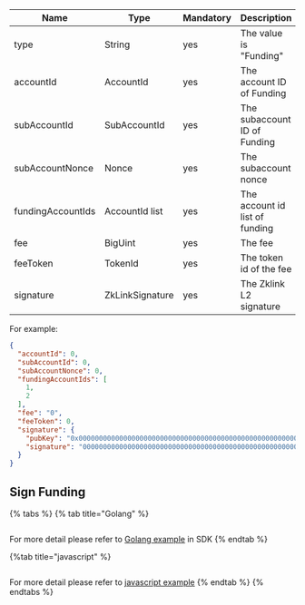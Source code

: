 
| Name              | Type            | Mandatory | Description                    |
|-------------------|-----------------|-----------|--------------------------------|
| type              | String          | yes       | The value is "Funding"         |
| accountId         | AccountId       | yes       | The account ID of Funding      |
| subAccountId      | SubAccountId    | yes       | The subaccount ID of Funding   |
| subAccountNonce   | Nonce           | yes       | The subaccount nonce           |
| fundingAccountIds | AccountId list  | yes       | The account id list of funding |
| fee               | BigUint         | yes       | The fee                        |
| feeToken          | TokenId         | yes       | The token id of the fee        |
| signature         | ZkLinkSignature | yes       | The Zklink L2 signature        |

For example:

```json
{
  "accountId": 0,
  "subAccountId": 0,
  "subAccountNonce": 0,
  "fundingAccountIds": [
    1,
    2
  ],
  "fee": "0",
  "feeToken": 0,
  "signature": {
    "pubKey": "0x0000000000000000000000000000000000000000000000000000000000000000",
    "signature": "00000000000000000000000000000000000000000000000000000000000000000000000000000000000000000000000000000000000000000000000000000000"
  }
}
```

## Sign Funding

{% tabs %}
{% tab title="Golang" %}
```go

```

For more detail please refer to [Golang example](https://github.com/zkLinkProtocol/zklink_sdk/tree/main/examples/Golang) in SDK
{% endtab %}

{%tab title="javascript" %}

```javascript

```

For more detail please refer to [javascript example](https://github.com/zkLinkProtocol/zklink_sdk/tree/main/examples/Javascript)
{% endtab %}
{% endtabs %}
